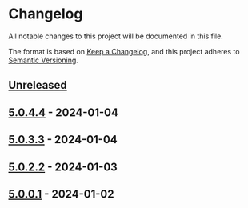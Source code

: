 # Changelog

All notable changes to this project will be documented in this file.

The format is based on [Keep a Changelog](https://keepachangelog.com/en/1.0.0/),
and this project adheres to [Semantic Versioning](https://semver.org/spec/v2.0.0.html).

## [Unreleased]

## [5.0.4.4] - 2024-01-04

## [5.0.3.3] - 2024-01-04

## [5.0.2.2] - 2024-01-03

## [5.0.0.1] - 2024-01-02

[Unreleased]: https://github.com/baynezy/SiteWarmer/compare/5.0.4.4...HEAD

[5.0.4.4]: https://github.com/baynezy/SiteWarmer/compare/5.0.3.3...5.0.4.4

[5.0.3.3]: https://github.com/baynezy/SiteWarmer/compare/5.0.2.2...5.0.3.3

[5.0.2.2]: https://github.com/baynezy/SiteWarmer/compare/5.0.0.1...5.0.2.2

[5.0.0.1]: https://github.com/baynezy/SiteWarmer/compare/c770bfb74d87451f0946d44d367633a27c3ff82c...5.0.0.1
